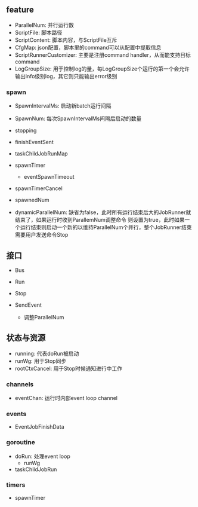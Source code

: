 
## feature

- ParallelNum: 并行运行数
- ScriptFile: 脚本路径
- ScriptContent: 脚本内容，与ScriptFile互斥
- CfgMap: json配置，脚本里的command可以从配置中提取信息
- ScriptRunnerCustomizer: 主要是注册command handler，从而能支持目标command
- LogGroupSize: 用于控制log的量，每LogGroupSize个运行的第一个会允许输出info级别log，其它则只能输出error级别

### spawn

- SpawnIntervalMs: 启动新batch运行间隔
- SpawnNum: 每次SpawnIntervalMs间隔后启动的数量

- stopping
- finishEventSent
- taskChildJobRunMap

- spawnTimer
    + eventSpawnTimeout
- spawnTimerCancel
- spawnedNum
- dynamicParallelNum: 缺省为false，此时所有运行结束后大的JobRunner就结束了，如果运行时收到ParallemNum调整命令
    则设置为true，此时如果一个运行结束则启动一个新的以维持ParallelNum个并行，整个JobRunner结束需要用户发送命令Stop

## 接口

- Bus

- Run
- Stop
- SendEvent
    + 调整ParallelNum

## 状态与资源

- running: 代表doRun被启动
- runWg: 用于Stop同步
- rootCtxCancel: 用于Stop时候通知进行中工作

### channels

- eventChan: 运行时内部event loop channel

### events

- EventJobFinishData

### goroutine

- doRun: 处理event loop
    + runWg
- taskChildJobRun

### timers

- spawnTimer

